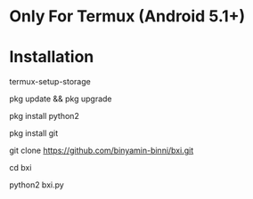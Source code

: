 # Only For Termux (Android 5.1+)
# Installation

termux-setup-storage

pkg update && pkg upgrade

pkg install python2

pkg install git

git clone https://github.com/binyamin-binni/bxi.git

cd bxi

python2 bxi.py
